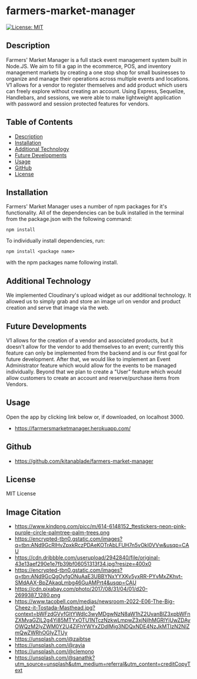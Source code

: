 # farmers-market-manager

[![License: MIT](https://img.shields.io/badge/License-MIT-yellow.svg)](https://opensource.org/licenses/MIT)
    
## Description

Farmers' Market Manager is a full stack event management system built in Node.JS.  We aim to fill a gap in the ecommerce, POS, and inventory management markets by creating a one stop shop for small businesses to organize and manage their operations across multiple events and locations.  V1 allows for a vendor to register themselves and add product which users can freely explore without creating an account.  Using Express, Sequelize, Handlebars, and sessions, we were able to make lightweight application with password and session protected features for vendors.

## Table of Contents
* [Description](#description)
* [Installation](#installation)
* [Additional Technology](#additional-echnology)
* [Future Developments](#future-developments)
* [Usage](#usage)
* [GitHub](#github)
* [License](#license)

## Installation
Farmers' Market Manager uses a number of npm packages for it's functionality.  All of the dependencies can be bulk installed in the terminal from the package.json with the following command:

```
npm install
```

To individually install dependencies, run:

```
npm install <package name>
```

with the npm packages name following install.

## Additional Technology
We implemented Cloudinary's upload widget as our additional technology.  It allowed us to simply grab and store an image url on vendor and product creation and serve that image via the web. 

## Future Developments
V1 allows for the creation of a vendor and associated products, but it doesn't allow for the vendor to add themselves to an event;  currently this feature can only be implemented from the backend and is our first goal for future development.  After that, we would like to implement an Event Administrator feature which would allow for the events to be managed individually.  Beyond that we plan to create a "User" feature which would allow customers to create an account and reserve/purchase items from Vendors.

## Usage
Open the app by clicking link below or, if downloaded, on localhost 3000.
* https://farmersmarketmanager.herokuapp.com/

## Github
* https://github.com/kitanablade/farmers-market-manager

## License

MIT License

## Image Citation
* https://www.kindpng.com/picc/m/614-6148152_ftestickers-neon-pink-purple-circle-palmtree-palm-trees.png
* https://encrypted-tbn0.gstatic.com/images?q=tbn:ANd9GcRlHvZpxkRczPDAeKOTrAbLFUH7n5vOkl0VVw&usqp=CAU
* https://cdn.dribbble.com/userupload/2942840/file/original-43e13aef290e1e7fb39bf06051313f34.jpg?resize=400x0
* https://encrypted-tbn0.gstatic.com/images?q=tbn:ANd9GcQgOyfgONuAaE3UBBYNxYYXKv5yxRR-PYvMxZKhvt-SMdAAX-BpZAkaqLmbg46GuAMPrt4&usqp=CAU
* https://cdn.pixabay.com/photo/2017/08/31/04/01/d20-2699387_1280.png
* https://www.tacobell.com/medias/newsroom-2022-E06-The-Big-Cheez-it-Tostada-Masthead.jpg?context=bWFzdGVyfGltYWdlc3wyMDgwNzN8aW1hZ2UvanBlZ3xpbWFnZXMvaGZlL2g4Yi85MTYxOTU1NTczNzkwLmpwZ3xjNjlhMGRlYjUwZDAyOWQzM2IyZWM0Y2U4ZjFhYWYxZDdlMjg3NDQxNDE4NzJkMTIzN2NlZmQwZWRhOGIyZTUy
* https://unsplash.com/@zaibtse
* https://unsplash.com/@rayia
* https://unsplash.com/@clemono
* https://unsplash.com/@sanathk?utm_source=unsplash&utm_medium=referral&utm_content=creditCopyText
